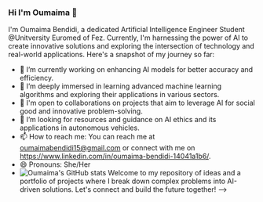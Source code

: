 ### Hi I'm Oumaima  👋

I'm Oumaima Bendidi, a dedicated Artificial Intelligence Engineer Student  @Unitversity Euromed of Fez. Currently, I'm harnessing the power of AI to create innovative solutions and exploring the intersection of technology and real-world applications. Here's a snapshot of my journey so far:

- 🔭 I’m currently working on enhancing AI models for better accuracy and efficiency.
- 🌱 I’m deeply immersed in learning advanced machine learning algorithms and exploring their applications in various sectors.
- 👯 I'm open to collaborations on projects that aim to leverage AI for social good and innovative problem-solving.
- 🤔 I’m looking for resources and guidance on AI ethics and its applications in autonomous vehicles.
- 📫 How to reach me: You can reach me at oumaimabendidi15@gmail.com or connect with me on https://www.linkedin.com/in/oumaima-bendidi-14041a1b6/.
- 😄 Pronouns: She/Her
- ![Oumaima's GitHub stats](https://github-readme-stats.vercel.app/api?username=oumaimasandbox_icons=true&theme=radical)
Welcome to my repository of ideas and a portfolio of projects where I break down complex problems into AI-driven solutions. Let's connect and build the future together!
-->
